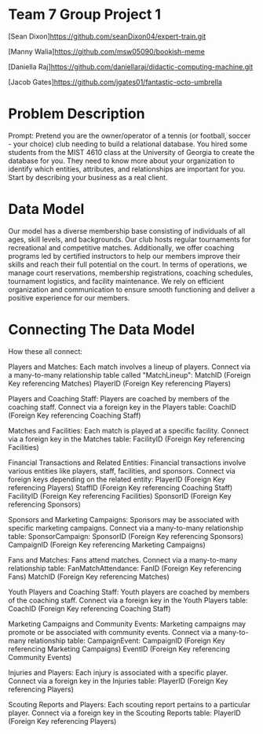 # Team 7 Group Project 1
[Sean Dixon]https://github.com/seanDixon04/expert-train.git 

[Manny Walia]https://github.com/msw05090/bookish-meme

[Daniella Raj]https://github.com/daniellaraj/didactic-computing-machine.git

[Jacob Gates]https://github.com/jgates01/fantastic-octo-umbrella

# Problem Description
Prompt:  Pretend you are the owner/operator of a tennis (or football, soccer - your choice) club needing to build a relational database. You hired some students from the MIST 4610 class at the University of Georgia to create the database for you. They need to know more about your organization to identify which entities, attributes, and relationships are important for you. Start by describing your business as a real client.

# Data Model
Our model has a diverse membership base consisting of individuals of all ages, skill levels, and backgrounds. Our club hosts regular tournaments for recreational and competitive matches. Additionally, we offer coaching programs led by certified instructors to help our members improve their skills and reach their full potential on the court.
In terms of operations, we manage court reservations, membership registrations, coaching schedules, tournament logistics, and facility maintenance. We rely on efficient organization and communication to ensure smooth functioning and deliver a positive experience for our members.

# Connecting The Data Model

How these all connect:

Players and Matches:
Each match involves a lineup of players.
Connect via a many-to-many relationship table called "MatchLineup":
MatchID (Foreign Key referencing Matches)
PlayerID (Foreign Key referencing Players)

Players and Coaching Staff:
Players are coached by members of the coaching staff.
Connect via a foreign key in the Players table:
CoachID (Foreign Key referencing Coaching Staff)

Matches and Facilities:
Each match is played at a specific facility.
Connect via a foreign key in the Matches table:
FacilityID (Foreign Key referencing Facilities)

Financial Transactions and Related Entities:
Financial transactions involve various entities like players, staff, facilities, and sponsors.
Connect via foreign keys depending on the related entity:
PlayerID (Foreign Key referencing Players)
StaffID (Foreign Key referencing Coaching Staff)
FacilityID (Foreign Key referencing Facilities)
SponsorID (Foreign Key referencing Sponsors)

Sponsors and Marketing Campaigns:
Sponsors may be associated with specific marketing campaigns.
Connect via a many-to-many relationship table:
SponsorCampaign:
SponsorID (Foreign Key referencing Sponsors)
CampaignID (Foreign Key referencing Marketing Campaigns)

Fans and Matches:
Fans attend matches.
Connect via a many-to-many relationship table:
FanMatchAttendance:
FanID (Foreign Key referencing Fans)
MatchID (Foreign Key referencing Matches)

Youth Players and Coaching Staff:
Youth players are coached by members of the coaching staff.
Connect via a foreign key in the Youth Players table:
CoachID (Foreign Key referencing Coaching Staff)

Marketing Campaigns and Community Events:
Marketing campaigns may promote or be associated with community events.
Connect via a many-to-many relationship table:
CampaignEvent:
CampaignID (Foreign Key referencing Marketing Campaigns)
EventID (Foreign Key referencing Community Events)

Injuries and Players:
Each injury is associated with a specific player.
Connect via a foreign key in the Injuries table:
PlayerID (Foreign Key referencing Players)

Scouting Reports and Players:
Each scouting report pertains to a particular player.
Connect via a foreign key in the Scouting Reports table:
PlayerID (Foreign Key referencing Players)
